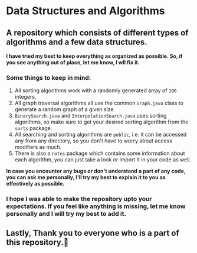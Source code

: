 # Data Structures and Algorithms

## A repository which consists of different types of algorithms and a few data structures.

**I have tried my best to keep everything as organized as possible. So, if you see anything out of place, let me know, I wll fix it.**

### Some things to keep in mind:
1. All sorting algorithms work with a randomly generated array of `100` integers.
2. All graph traversal algorithms all use the common `Graph.java` class to generate a random graph of a given size. 
3. `BinarySearch.java` and `InterpolationSearch.java` uses sorting algorithms, so make sure to get your desired sorting algorithm from the `sorts` package.
4. All searching and sorting algorithms are `public`, i.e. it can be accessed any from any directory, so you don't have to worry about access modifiers as much.
5. There is also a `notes` package which contains some information about each algorithm, you can just take a look or import it in your code as well.

**In case you encounter any bugs or don't understand a part of any code, you can ask me personally, I'll try my best to explain it to you as effectively as possible.**

### I hope I was able to make the repository upto your expectations. If you feel like anything is missing, let me know personally and I will try my best to add it.

## Lastly, Thank you to everyone who is a part of this repository.🎉
